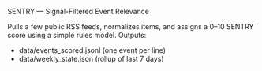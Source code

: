 SENTRY — Signal-Filtered Event Relevance

Pulls a few public RSS feeds, normalizes items, and assigns a 0–10 SENTRY score using a simple rules model.
Outputs:
- data/events_scored.jsonl (one event per line)
- data/weekly_state.json (rollup of last 7 days)

